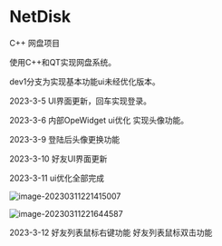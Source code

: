# NetDisk
C++ 网盘项目

使用C++和QT实现网盘系统。

dev1分支为实现基本功能ui未经优化版本。

2023-3-5
UI界面更新，回车实现登录。

2023-3-6
内部OpeWidget ui优化 实现头像功能。

2023-3-9
登陆后头像更换功能

2023-3-10
好友UI界面更新

2023-3-11 ui优化全部完成



![image-20230311221415007](C:\Users\lenovo\AppData\Roaming\Typora\typora-user-images\image-20230311221415007.png)

![image-20230311221644587](C:\Users\lenovo\AppData\Roaming\Typora\typora-user-images\image-20230311221644587.png)

2023-3-12
好友列表鼠标右键功能
好友列表鼠标双击功能